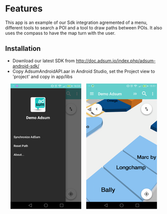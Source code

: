 
# Features 

This app is an example of our Sdk integration agremented of a menu, different tools to search a POI and a tool to draw paths between POIs.
It also uses the compass to have the map turn with the user.

## Installation

* Download our latest SDK from http://doc.adsum.io/index.php/adsum-android-sdk/
* Copy AdsumAndroidAPI.aar in Android Studio, set the Project view to 'project' and copy in app/libs




<div align="center">
        <img width="45%" src="/screenshot1.png" alt="Map screen" title="Map screen"</img>
        <img height="0" width="8px">
        <img width="45%" src="/screenshot2.png" alt="List screen" title="List screen"></img>
</div>